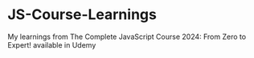 # JS-Course-Learnings
My learnings from  The Complete JavaScript Course 2024: From Zero to Expert! available in Udemy
